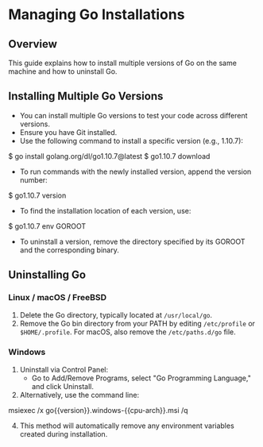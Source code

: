 Managing Go Installations
=========================

Overview
--------

This guide explains how to install multiple versions of Go on the same machine and how to uninstall Go.

Installing Multiple Go Versions
-------------------------------

* You can install multiple Go versions to test your code across different versions.
* Ensure you have Git installed.
* Use the following command to install a specific version (e.g., 1.10.7):

$ go install golang.org/dl/go1.10.7@latest
$ go1.10.7 download

* To run commands with the newly installed version, append the version number:

$ go1.10.7 version

* To find the installation location of each version, use:

$ go1.10.7 env GOROOT

* To uninstall a version, remove the directory specified by its GOROOT and the corresponding binary.

Uninstalling Go
---------------

### Linux / macOS / FreeBSD

1. Delete the Go directory, typically located at `/usr/local/go`.
2. Remove the Go bin directory from your PATH by editing `/etc/profile` or `$HOME/.profile`. For macOS, also remove the `/etc/paths.d/go` file.

### Windows

1. Uninstall via Control Panel:
    * Go to Add/Remove Programs, select "Go Programming Language," and click Uninstall.
2. Alternatively, use the command line:

msiexec /x go{{version}}.windows-{{cpu-arch}}.msi /q

4. This method will automatically remove any environment variables created during installation.
